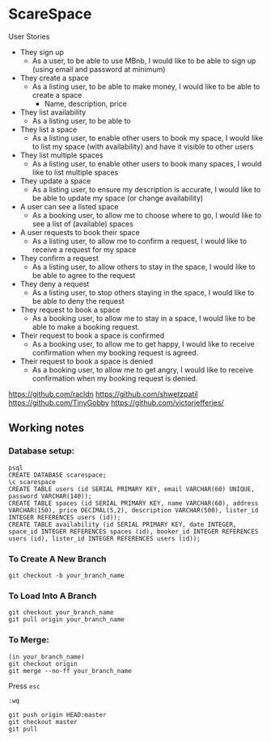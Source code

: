 # ScareSpace

User Stories

* They sign up
    * As a user, to be able to use MBnb, I would like to be able to sign up (using email and password at minimum)
* They create a space
    * As a listing user, to be able to make money, I would like to be able to create a space
        * Name, description, price
* They list availability
    * As a listing user, to be able to
* They list a space
    * As a listing user, to enable other users to book my space, I would like to list my space (with availability) and have it visible to other users
* They list multiple spaces
    * As a listing user, to enable other users to book many spaces, I would like to list multiple spaces
* They update a space
    * As a listing user, to ensure my description is accurate, I would like to be able to update my space (or change availability)
* A user can see a listed space
    * As a booking user, to allow me to choose where to go, I would like to see a list of (available) spaces
* A user requests to book their space
    * As a listing user, to allow me to confirm a request, I would like to receive a request for my space
* They confirm a request
    * As a listing user, to allow others to stay in the space, I would like to be able to agree to the request
* They deny a request
    * As a listing user, to stop others staying in the space, I would like to be able to deny the request
* They request to book a space
    * As a booking user, to allow me to stay in a space, I would like to be able to make a booking request.
* Their request to book a space is confirmed
    * As a booking user, to allow me to get happy, I would like to receive confirmation when my booking request is agreed.
* Their request to book a space is denied
    *  As a booking user, to allow me to get angry, I would like to receive confirmation when my booking request is denied.

https://github.com/racldn
https://github.com/shwetzpatil
https://github.com/TinyGobby
https://github.com/victorjefferies/

## Working notes
### Database setup:
```
psql
CREATE DATABASE scarespace;
\c scarespace
CREATE TABLE users (id SERIAL PRIMARY KEY, email VARCHAR(60) UNIQUE, password VARCHAR(140));
CREATE TABLE spaces (id SERIAL PRIMARY KEY, name VARCHAR(60), address VARCHAR(150), price DECIMAL(5,2), description VARCHAR(500), lister_id INTEGER REFERENCES users (id));
CREATE TABLE availability (id SERIAL PRIMARY KEY, date INTEGER, space_id INTEGER REFERENCES spaces (id), booker_id INTEGER REFERENCES users (id), lister_id INTEGER REFERENCES users (id));
```

### To Create A New Branch
```
git checkout -b your_branch_name
```

### To Load Into A Branch
```
git checkout your_branch_name
git pull origin your_branch_name
```

### To Merge:
```
(in your_branch_name)
git checkout origin
git merge --no-ff your_branch_name
```
Press `esc`
```
:wq
```
```
git push origin HEAD:master
git checkout master
git pull
```
